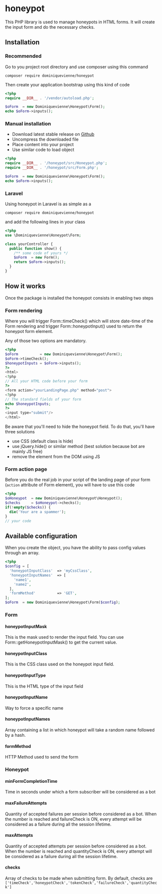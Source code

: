 # honeypot
This PHP library is used to manage honeypots in HTML forms. It will create the input form and do the necessary checks. 

## Installation
### Recommended
Go to you project root directory and use composer using this command
```
composer require dominiquevienne/honeypot
```
Then create your application bootstrap using this kind of code
```php
<?php
require __DIR__ . '/vendor/autoload.php';

$oForm  = new Dominiquevienne\Honeypot\Form();
echo $oForm->inputs();
```
### Manual installation
- Download latest stable release on [Github](https://github.com/dominiquevienne/honeypot/releases)
- Uncompress the downloaded file
- Place content into your project
- Use similar code to load object
```php
<?php
require __DIR__ . '/honeypot/src/Honeypot.php';
require __DIR__ . '/honeypot/src/Form.php';

$oForm  = new Dominiquevienne\Honeypot\Form();
echo $oForm->inputs();
```
### Laravel
Using honeypot in Laravel is as simple as a
```
composer require dominiquevienne/honeypot
```
and add the following lines in your class
```php
<?php
use \Dominiquevienne\Honeypot\Form;

class yourController {
  public function show() {
    /** some code of yours */
    $oForm  = new Form();
    return $oForm->inputs();
  }
}
```
## How it works
Once the package is installed the honeypot consists in enabling two steps
### Form rendering
Where you will trigger Form::timeCheck() which will store date-time of the Form rendering and trigger Form::honeypotInput() used to return the honeypot form element. 

Any of those two options are mandatory. 
```php
<?php
$oForm          = new Dominiquevienne\Honeypot\Form();
$oForm->timeCheck();
$honeypotInputs = $oForm->inputs();
?>
<html>
<?php 
// All your HTML code before your form
?>
<form action="yourLandingPage.php" method="post">
<?php
// The standard fields of your form
echo $honeypotInputs;
?>
<input type="submit"/>
</html>
```
Be aware that you'll need to hide the honeypot field. To do that, you'll have three solutions
- use CSS (default class is hide)
- use jQuery.hide() or similar method (best solution because bot are mainly JS free)
- remove the element from the DOM using JS
### Form action page
Before you do the real job in your script of the landing page of your form (`action` attribute of Form element), you will have to use this code
```php
<?php
$oHoneypot  = new Dominiquevienne\Honeypot\Honeypot();
$checks     = $oHoneypot->checks();
if(!empty($checks)) {
  die('Your are a spammer');
}
// your code
```
## Available configuration
When you create the object, you have the ability to pass config values through an array. 
```php
<?php
$config = [
  'honeypotInputClass'  => 'myCssClass',
  'honeypotInputNames'  => [
    'name1',
    'name2',
  ],
  'formMethod'          => 'GET',
];
$oForm  = new Dominiquevienne\Honeypot\Form($config);
```
### Form
#### honeypotInputMask
This is the mask used to render the input field. You can use Form::getHoneypotInputMask() to get the current value. 
#### honeypotInputClass
This is the CSS class used on the honeypot input field. 
#### honeypotInputType
This is the HTML type of the input field
#### honeypotInputName
Way to force a specific name
#### honeypotInputNames
Array containing a list in which honeypot will take a random name followed by a hash. 
#### formMethod
HTTP Method used to send the form
### Honeypot
#### minFormCompletionTime
Time in seconds under which a form subscriber will be considered as a bot
#### maxFailureAttempts
Quantity of accepted failures per session before considered as a bot. When the number is reached and failureCheck is ON, every attempt will be considered as a failure during all the session lifetime. 
#### maxAttempts
Quantity of accepted attempts per session before considered as a bot. When the number is reached and quantityCheck is ON, every attempt will be considered as a failure during all the session lifetime. 
#### checks
Array of checks to be made when submitting form. By default, checks are ```['timeCheck','honeypotCheck','tokenCheck','failureCheck','quantityCheck']```
